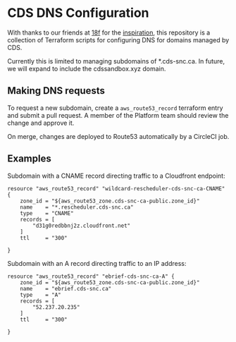 # CDS DNS Configuration

With thanks to our friends at [18f](https://github.com/18F) for the [inspiration](https://github.com/18F/dns), this repository is a collection of Terraform scripts for configuring DNS for domains managed by CDS.

Currently this is limited to managing subdomains of *.cds-snc.ca.  In future, we will expand to include the cdssandbox.xyz domain.

## Making DNS requests

To request a new subdomain, create a `aws_route53_record` terraform entry and submit a pull request.  A member of the Platform team should review the change and approve it.

On merge, changes are deployed to Route53 automatically by a CircleCI job.

## Examples

Subdomain with a CNAME record directing traffic to a Cloudfront endpoint:
```
resource "aws_route53_record" "wildcard-rescheduler-cds-snc-ca-CNAME" {
    zone_id = "${aws_route53_zone.cds-snc-ca-public.zone_id}"
    name    = "*.rescheduler.cds-snc.ca"
    type    = "CNAME"
    records = [
        "d31g0redbbnj2z.cloudfront.net"
    ]
    ttl     = "300"

}
```

Subdomain with an A record directing traffic to an IP address:
```
resource "aws_route53_record" "ebrief-cds-snc-ca-A" {
    zone_id = "${aws_route53_zone.cds-snc-ca-public.zone_id}"
    name    = "ebrief.cds-snc.ca"
    type    = "A"
    records = [
        "52.237.20.235"
    ]
    ttl     = "300"

}
```